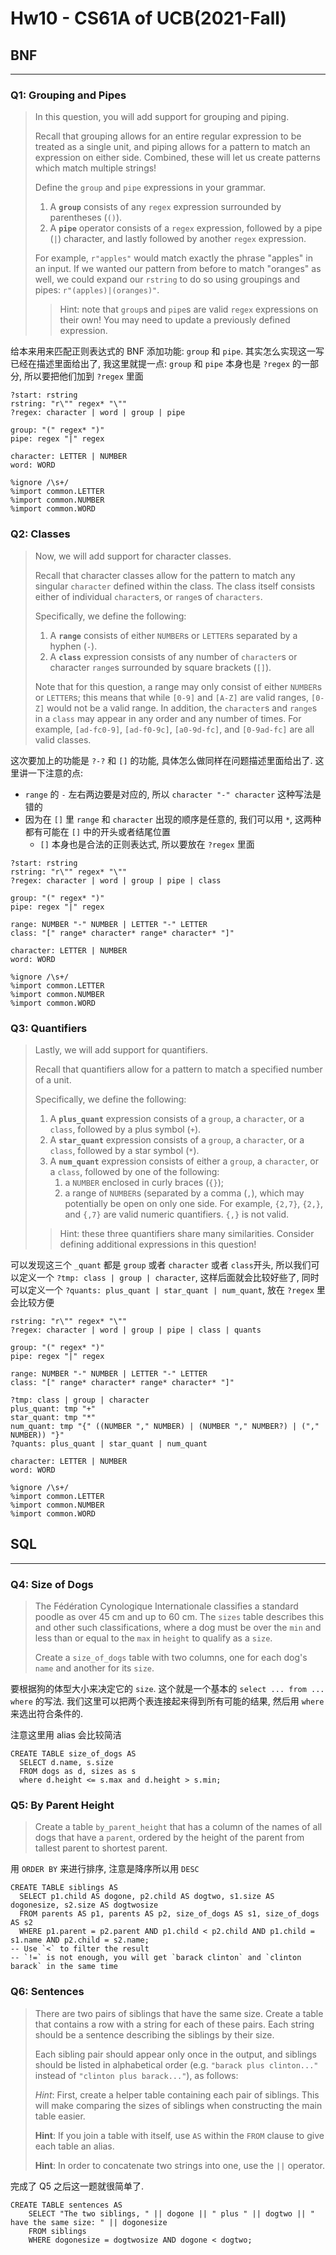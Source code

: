 # Hw10 - CS61A of UCB(2021-Fall)


## BNF

---

### Q1: Grouping and Pipes

>   In this question, you will add support for grouping and piping.
>
>   Recall that grouping allows for an entire regular expression to be treated as a single unit, and piping allows for a pattern to match an expression on either side. Combined, these will let us create patterns which match multiple strings!
>
>   Define the `group` and `pipe` expressions in your grammar.
>
>   1.  A **`group`** consists of any `regex` expression surrounded by parentheses (`()`).
>   2.  A **`pipe`** operator consists of a `regex` expression, followed by a pipe (`|`) character, and lastly followed by another `regex` expression.
>
>   For example, `r"apples"` would match exactly the phrase "apples" in an input. If we wanted our pattern from before to match "oranges" as well, we could expand our `rstring` to do so using groupings and pipes: `r"(apples)|(oranges)"`.
>
>   >   Hint: note that `group`s and `pipe`s are valid `regex` expressions on their own! You may need to update a previously defined expression.

给本来用来匹配正则表达式的 BNF 添加功能: `group` 和 `pipe`. 其实怎么实现这一写已经在描述里面给出了, 我这里就提一点: `group` 和 `pipe` 本身也是 `?regex` 的一部分, 所以要把他们加到 `?regex` 里面

```
?start: rstring
rstring: "r\"" regex* "\""
?regex: character | word | group | pipe

group: "(" regex* ")"
pipe: regex "|" regex

character: LETTER | NUMBER
word: WORD

%ignore /\s+/
%import common.LETTER
%import common.NUMBER
%import common.WORD
```

### Q2: Classes

>   Now, we will add support for character classes.
>
>   Recall that character classes allow for the pattern to match any singular `character` defined within the class. The class itself consists either of individual `character`s, or `range`s of `characters`.
>
>   Specifically, we define the following:
>
>   1.  A **`range`** consists of either `NUMBER`s or `LETTER`s separated by a hyphen (`-`).
>   2.  A **`class`** expression consists of any number of `character`s or character `range`s surrounded by square brackets (`[]`).
>
>   Note that for this question, a range may only consist of either `NUMBER`s or `LETTER`s; this means that while `[0-9]` and `[A-Z]` are valid ranges, `[0-Z]` would not be a valid range. In addition, the `character`s and `range`s in a `class` may appear in any order and any number of times. For example, `[ad-fc0-9]`, `[ad-f0-9c]`, `[a0-9d-fc]`, and `[0-9ad-fc]` are all valid classes.

这次要加上的功能是 `?-?` 和 `[]` 的功能, 具体怎么做同样在问题描述里面给出了. 这里讲一下注意的点:

-   `range` 的 `-` 左右两边要是对应的, 所以 `character "-" character` 这种写法是错的
-   因为在 `[]` 里 `range` 和 `character` 出现的顺序是任意的, 我们可以用 `*`, 这两种都有可能在 `[]` 中的开头或者结尾位置
    -   `[]` 本身也是合法的正则表达式, 所以要放在 `?regex` 里面

```
?start: rstring
rstring: "r\"" regex* "\""
?regex: character | word | group | pipe | class

group: "(" regex* ")"
pipe: regex "|" regex

range: NUMBER "-" NUMBER | LETTER "-" LETTER
class: "[" range* character* range* character* "]"

character: LETTER | NUMBER
word: WORD

%ignore /\s+/
%import common.LETTER
%import common.NUMBER
%import common.WORD
```

### Q3: Quantifiers

>   Lastly, we will add support for quantifiers.
>
>   Recall that quantifiers allow for a pattern to match a specified number of a unit.
>
>   Specifically, we define the following:
>
>   1.  A **`plus_quant`** expression consists of a `group`, a `character`, or a `class`, followed by a plus symbol (`+`).
>   2.  A **`star_quant`** expression consists of a `group`, a `character`, or a `class`, followed by a star symbol (`*`).
>   3.  A **`num_quant`** expression consists of either a `group`, a `character`, or a `class`, followed by one of the following:
>       1.  a `NUMBER` enclosed in curly braces (`{}`);
>       2.  a range of `NUMBER`s (separated by a comma (`,`), which may potentially be open on only one side. For example, `{2,7}`, `{2,}`, and `{,7}` are valid numeric quantifiers. `{,}` is not valid.
>
>   >   Hint: these three quantifiers share many similarities. Consider defining additional expressions in this question!

可以发现这三个 `_quant` 都是 `group` 或者 `character` 或者 `class`开头, 所以我们可以定义一个 `?tmp: class | group | character`, 这样后面就会比较好些了, 同时可以定义一个 `?quants: plus_quant | star_quant | num_quant`, 放在 `?regex` 里会比较方便

```
rstring: "r\"" regex* "\""
?regex: character | word | group | pipe | class | quants

group: "(" regex* ")"
pipe: regex "|" regex

range: NUMBER "-" NUMBER | LETTER "-" LETTER
class: "[" range* character* range* character* "]"

?tmp: class | group | character
plus_quant: tmp "+"
star_quant: tmp "*"
num_quant: tmp "{" ((NUMBER "," NUMBER) | (NUMBER "," NUMBER?) | ("," NUMBER)) "}"
?quants: plus_quant | star_quant | num_quant

character: LETTER | NUMBER
word: WORD

%ignore /\s+/
%import common.LETTER
%import common.NUMBER
%import common.WORD
```

## SQL

---

### Q4: Size of Dogs

>   The Fédération Cynologique Internationale classifies a standard poodle as over 45 cm and up to 60 cm. The `sizes` table describes this and other such classifications, where a dog must be over the `min` and less than or equal to the `max` in `height` to qualify as a `size`.
>
>   
>
>   Create a `size_of_dogs` table with two columns, one for each dog's `name` and another for its `size`.

要根据狗的体型大小来决定它的 `size`. 这个就是一个基本的 `select ... from ... where` 的写法. 我们这里可以把两个表连接起来得到所有可能的结果, 然后用 `where` 来选出符合条件的.



注意这里用 alias 会比较简洁

```mysql
CREATE TABLE size_of_dogs AS
  SELECT d.name, s.size 
  FROM dogs as d, sizes as s
  where d.height <= s.max and d.height > s.min;
```

### Q5: By Parent Height

>   Create a table `by_parent_height` that has a column of the names of all dogs that have a `parent`, ordered by the height of the parent from tallest parent to shortest parent.

用 `ORDER BY` 来进行排序, 注意是降序所以用 `DESC`

```mysql
CREATE TABLE siblings AS
  SELECT p1.child AS dogone, p2.child AS dogtwo, s1.size AS dogonesize, s2.size AS dogtwosize
  FROM parents AS p1, parents AS p2, size_of_dogs AS s1, size_of_dogs AS s2
  WHERE p1.parent = p2.parent AND p1.child < p2.child AND p1.child = s1.name AND p2.child = s2.name;
-- Use `<` to filter the result
-- `!=` is not enough, you will get `barack clinton` and `clinton barack` in the same time
```

### Q6: Sentences

>   There are two pairs of siblings that have the same size. Create a table that contains a row with a string for each of these pairs. Each string should be a sentence describing the siblings by their size.
>
>   
>
>   Each sibling pair should appear only once in the output, and siblings should be listed in alphabetical order (e.g. `"barack plus clinton..."` instead of `"clinton plus barack..."`), as follows:
>
>   
>
>   *Hint*: First, create a helper table containing each pair of siblings. This will make comparing the sizes of siblings when constructing the main table easier.
>
>   **Hint**: If you join a table with itself, use `AS` within the `FROM` clause to give each table an alias.
>
>   **Hint**: In order to concatenate two strings into one, use the `||` operator.

完成了 Q5 之后这一题就很简单了.

```mysql
CREATE TABLE sentences AS
    SELECT "The two siblings, " || dogone || " plus " || dogtwo || " have the same size: " || dogonesize
    FROM siblings
    WHERE dogonesize = dogtwosize AND dogone < dogtwo;
```

